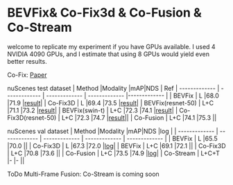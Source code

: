# BEVFix& Co-Fix3d & Co-Fusion & Co-Stream

welcome to replicate my experiment if you have GPUs available. I used 4 NVIDIA 4090 GPUs, and I estimate that using 8 GPUs would yield even better results.

Co-Fix: [Paper]( https://arxiv.org/pdf/2408.07999)


nuScenes test dataset 
| Method |Modality |mAP|NDS | Ref
| ------------- | ------------- | ------------- | ------------- |------------- |
| BEVFix  | L  |68.0  |71.9 |[result](https://evalai.s3.amazonaws.com/media/submission_files/submission_329188/6354f132-8009-4615-8283-e528c1ac0fbd.json)|
| Co-Fix3D  | L  |69.4  |73.5 |[result](https://evalai.s3.amazonaws.com/media/submission_files/submission_481792/75e2db36-512e-49e3-9499-c0c6fd0f613f.json)|
| BEVFix(resnet-50)  | L+C |71.1  |73.2 |[result](https://evalai.s3.amazonaws.com/media/submission_files/submission_441293/eb01c8ed-00c4-48ae-88f5-8fca826b785b.json)|
| BEVFix(swin-t)  | L+C  |72.3 |74.1 |[result](https://evalai.s3.amazonaws.com/media/submission_files/submission_442241/af5d644f-484e-4ad1-84e7-ef651fdbde33.json)|
| Co-Fix3D(resnet-50)   | L+C  |72.3  |74.7  |[result](https://evalai.s3.amazonaws.com/media/submission_files/submission_482475/b8eb0314-2419-4533-b2d7-b006c35faf3e.json)||
| Co-Fusion  | L+C  |74.1  |75.3  ||


nuScenes val dataset 
| Method |Modality |mAP|NDS |log |
| ------------- | ------------- | ------------- | ------------- | ------------- |
| BEVFix  | L  |65.5  |70.0 ||
| Co-Fix3D  | L  |67.3  |72.0 |[log](https://drive.google.com/file/d/1awhWDqwUsKc08f3_4F874YV1brpC9S3k/view?usp=drive_link)|
| BEVFix  | L+C  |69.1  |72.1 ||
| Co-Fix3D  | L+C  |70.8  |73.6  ||
| Co-Fusion  | L+C  |73.5  |74.9  |[log](https://drive.google.com/file/d/1gdrjTm1l7gUpTvee13XJtB-YXp52makT/view?usp=drive_link)|
| Co-Stream  | L+C+T  |-  |-  ||

ToDo Multi-Frame Fusion: Co-Stream is coming soon


